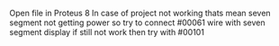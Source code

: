 Open file in Proteus 8 
In case of project not working thats mean seven segment not getting power so try to connect #00061 wire with seven segment display if still not work then try with #00101 
